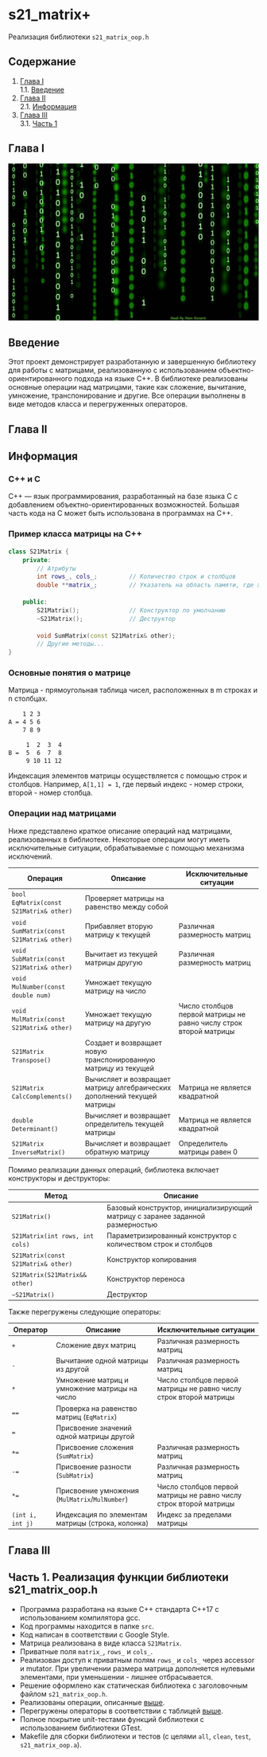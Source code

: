 # s21_matrix+

Реализация библиотеки `s21_matrix_oop.h`

## Содержание

1. [Глава I](#глава-i) \
    1.1. [Введение](#введение)
2. [Глава II](#глава-ii) \
    2.1. [Информация](#информация)
3. [Глава III](#глава-iii) \
    3.1. [Часть 1](#часть-1-реализация-функции-библиотеки-s21_matrix_ooph)

## Глава I

![matrix](src/images/m.jpg)

## Введение

Этот проект демонстрирует разработанную и завершенную библиотеку для работы с матрицами, реализованную с использованием объектно-ориентированного подхода на языке C++. В библиотеке реализованы основные операции над матрицами, такие как сложение, вычитание, умножение, транспонирование и другие. Все операции выполнены в виде методов класса и перегруженных операторов.

## Глава II

## Информация

### C++ и C

C++ — язык программирования, разработанный на базе языка C с добавлением объектно-ориентированных возможностей. Большая часть кода на C может быть использована в программах на C++.

### Пример класса матрицы на C++

```cpp
class S21Matrix {
    private:
        // Атрибуты
        int rows_, cols_;         // Количество строк и столбцов
        double **matrix_;         // Указатель на область памяти, где хранится матрица

    public:
        S21Matrix();              // Конструктор по умолчанию
        ~S21Matrix();             // Деструктор

        void SumMatrix(const S21Matrix& other); 
        // Другие методы...
}
```

### Основные понятия о матрице

Матрица - прямоугольная таблица чисел, расположенных в m строках и n столбцах.

```
    1 2 3
A = 4 5 6
    7 8 9
```

```
     1  2  3  4
B =  5  6  7  8
     9 10 11 12
```

Индексация элементов матрицы осуществляется с помощью строк и столбцов. Например, `A[1,1] = 1`, где первый индекс - номер строки, второй - номер столбца.

### Операции над матрицами

Ниже представлено краткое описание операций над матрицами, реализованных в библиотеке. Некоторые операции могут иметь исключительные ситуации, обрабатываемые с помощью механизма исключений.

| Операция    | Описание   | Исключительные ситуации |
| ----------- | ----------- | ----------- |
| `bool EqMatrix(const S21Matrix& other)` | Проверяет матрицы на равенство между собой |  |
| `void SumMatrix(const S21Matrix& other)` | Прибавляет вторую матрицу к текущей | Различная размерность матриц |
| `void SubMatrix(const S21Matrix& other)` | Вычитает из текущей матрицы другую | Различная размерность матриц |
| `void MulNumber(const double num)` | Умножает текущую матрицу на число |  |
| `void MulMatrix(const S21Matrix& other)` | Умножает текущую матрицу на другую | Число столбцов первой матрицы не равно числу строк второй матрицы |
| `S21Matrix Transpose()` | Создает и возвращает новую транспонированную матрицу из текущей |  |
| `S21Matrix CalcComplements()` | Вычисляет и возвращает матрицу алгебраических дополнений текущей матрицы | Матрица не является квадратной |
| `double Determinant()` | Вычисляет и возвращает определитель текущей матрицы | Матрица не является квадратной |
| `S21Matrix InverseMatrix()` | Вычисляет и возвращает обратную матрицу | Определитель матрицы равен 0 |

Помимо реализации данных операций, библиотека включает конструкторы и деструкторы:

| Метод    | Описание   |
| ----------- | ----------- |
| `S21Matrix()` | Базовый конструктор, инициализирующий матрицу с заранее заданной размерностью |  
| `S21Matrix(int rows, int cols)` | Параметризированный конструктор с количеством строк и столбцов | 
| `S21Matrix(const S21Matrix& other)` | Конструктор копирования |
| `S21Matrix(S21Matrix&& other)` | Конструктор переноса |
| `~S21Matrix()` | Деструктор |

Также перегружены следующие операторы:

| Оператор    | Описание   | Исключительные ситуации |
| ----------- | ----------- | ----------- |
| `+`      | Сложение двух матриц  | Различная размерность матриц |
| `-`   | Вычитание одной матрицы из другой | Различная размерность матриц |
| `*`  | Умножение матриц и умножение матрицы на число | Число столбцов первой матрицы не равно числу строк второй матрицы |
| `==`  | Проверка на равенство матриц (`EqMatrix`) | |
| `=`  | Присвоение значений одной матрицы другой | |
| `+=`  | Присвоение сложения (`SumMatrix`)   | Различная размерность матриц |
| `-=`  | Присвоение разности (`SubMatrix`) | Различная размерность матриц |
| `*=`  | Присвоение умножения (`MulMatrix`/`MulNumber`) | Число столбцов первой матрицы не равно числу строк второй матрицы |
| `(int i, int j)`  | Индексация по элементам матрицы (строка, колонка) | Индекс за пределами матрицы |

## Глава III

## Часть 1. Реализация функции библиотеки s21_matrix_oop.h

- Программа разработана на языке C++ стандарта C++17 с использованием компилятора gcc.
- Код программы находится в папке `src`.
- Код написан в соответствии с Google Style.
- Матрица реализована в виде класса `S21Matrix`.
- Приватные поля `matrix_`, `rows_` и `cols_`.
- Реализован доступ к приватным полям `rows_` и `cols_` через accessor и mutator. При увеличении размера матрица дополняется нулевыми элементами, при уменьшении - лишнее отбрасывается.
- Решение оформлено как статическая библиотека с заголовочным файлом `s21_matrix_oop.h`.
- Реализованы операции, описанные [выше](#операции-над-матрицами).
- Перегружены операторы в соответствии с таблицей [выше](#операции-над-матрицами).
- Полное покрытие unit-тестами функций библиотеки с использованием библиотеки GTest.
- Makefile для сборки библиотеки и тестов (с целями `all`, `clean`, `test`, `s21_matrix_oop.a`).